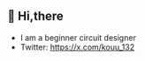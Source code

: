 👋 Hi,there
- 
- I am a beginner circuit designer
- Twitter: https://x.com/kouu_132
<!---
kk-kouki/kk-kouki is a ✨ special ✨ repository because its `README.md` (this file) appears on your GitHub profile.
You can click the Preview link to take a look at your changes.
--->
